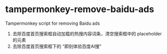 # tampermonkey-remove-baidu-ads

Tampermonkey script for removing Baidu ads

1. 去除百度首页搜索框自动加载的热搜内容词条，清空搜索框中的 placeholder 的元素
2. 去除百度首页搜索框下的 “即刻体验百度AI搜”